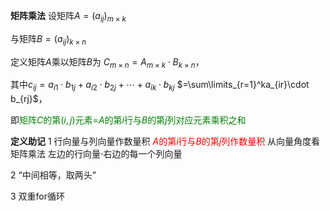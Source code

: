 **矩阵乘法**
设矩阵$A=(a_{ij})_{m\times k}$

与矩阵$B=(a_{ij})_{k\times n}$

定义矩阵$A$乘以矩阵$B$为
$C_{m\times n}=A_{m\times k}\cdot B_{k\times n}$，

其中$c_{ij}=a_{i1}\cdot b_{1j}+a_{i2}\cdot b_{2j}
+\cdots+a_{ik}\cdot b_{kj}$
$=\sum\limits_{r=1}^ka_{ir}\cdot b_{rj}$，

即<font color=green>矩阵$C$的第$(i,j)$元素=$A$的第$i$行与$B$的第$j$列对应元素乘积之和</font>

**定义助记**
1 行向量与列向量作数量积
<font color=red>$A$的第$i$行与$B$的第$j$列作数量积</font>
从向量角度看矩阵乘法
左边的行向量$\cdot$右边的每一个列向量

2 “中间相等，取两头”

3 双重for循环